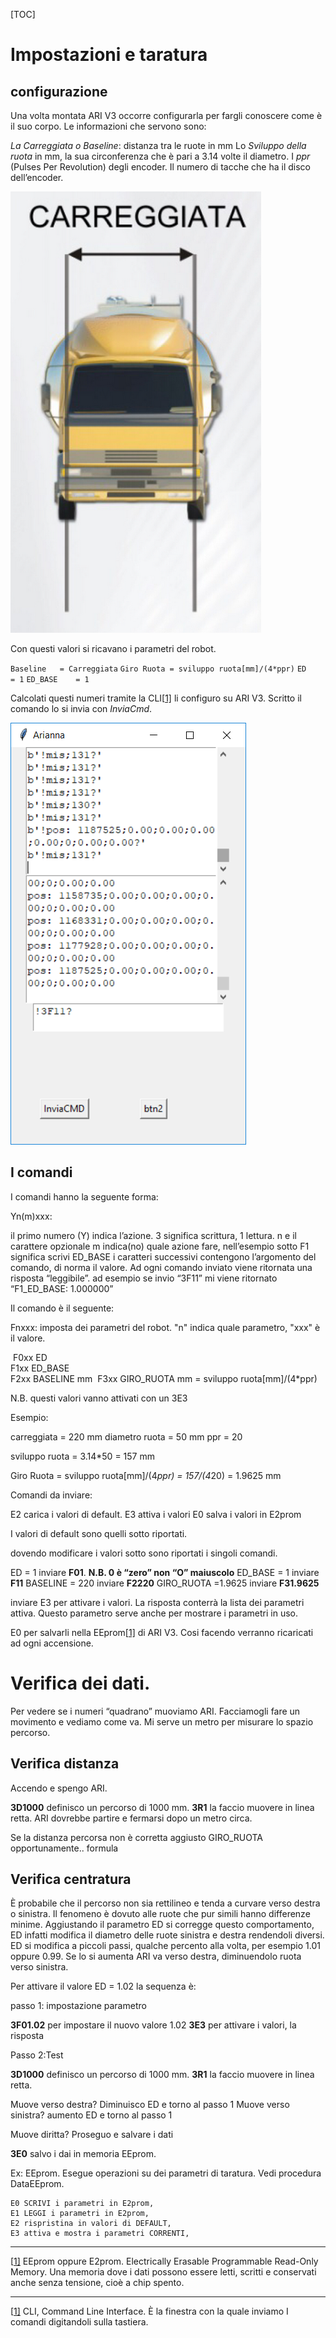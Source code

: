 [TOC]

# Impostazioni e taratura

## configurazione

Una volta montata ARI V3 occorre configurarla per fargli conoscere come è il suo corpo. Le informazioni che servono sono:

*La Carreggiata o Baseline*: distanza tra le ruote in mm
Lo *Sviluppo della ruota* in mm, la sua circonferenza che è pari a 3.14 volte il diametro.
I *ppr* (Pulses Per Revolution) degli encoder. Il numero di tacche che ha il disco dell’encoder.

![carreggiata](Photos\carreggiata.png)

Con questi valori si ricavano i parametri del robot.

`Baseline   = Carreggiata`
`Giro Ruota = sviluppo ruota[mm]/(4*ppr)`
`ED         = 1`
`ED_BASE    = 1`

Calcolati questi numeri tramite la CLI[[1\]](#_ftn1) li configuro su ARI V3. 
Scritto il comando lo si invia con *InviaCmd*.

![](Photos\cli.png)

## I comandi

I comandi hanno la seguente forma:

Yn(m)xxx: 

il primo numero (Y) indica l’azione. 3 significa scrittura, 1 lettura. 
n e il carattere opzionale m indica(no) quale azione fare, nell’esempio sotto F1 significa scrivi ED_BASE i caratteri successivi contengono l’argomento del comando, di norma il valore.
Ad ogni comando inviato viene ritornata una risposta “leggibile”. ad esempio se invio “3F11” mi viene ritornato “F1_ED_BASE: 1.000000”

Il comando è il seguente:

Fnxxx: imposta dei parametri del robot. "n" indica quale parametro, "xxx" è il valore. 

​    F0xx 	ED           
​    F1xx 	ED_BASE            
​    F2xx 	BASELINE           mm
​    F3xx 	GIRO_RUOTA   mm = sviluppo ruota[mm]/(4*ppr)

N.B. questi valori vanno attivati con un 3E3

 

Esempio:

carreggiata = 220 mm
 diametro ruota = 50 mm
 ppr = 20

 

sviluppo ruota = 3.14*50 = 157 mm

Giro Ruota = sviluppo ruota[mm]/(4*ppr) = 157/(4*20) = 1.9625 mm

 

Comandi da inviare:

E2                          carica i valori di default.
 E3                          attiva i valori
 E0                          salva i valori in E2prom

I valori di default sono quelli sotto riportati.

 dovendo modificare i valori sotto sono riportati i singoli comandi.

ED                         = 1          inviare                  **F01**. **N.B. 0 è “zero” non “O” maiuscolo** ED_BASE                = 1          inviare                  **F11** 
 BASELINE               = 220     inviare                  **F2220** 
 GIRO_RUOTA       =1.9625 inviare                   **F31.9625** 

inviare E3 per attivare i valori. La risposta conterrà la lista dei parametri attiva. Questo parametro serve anche per mostrare i parametri in uso.

E0 per salvarli nella EEprom[[1\]](#_ftn1) di ARI V3. Cosi facendo verranno ricaricati ad ogni accensione.

# Verifica dei dati.

Per vedere se i numeri “quadrano” muoviamo ARI. Facciamogli fare un movimento e vediamo come va. Mi serve un metro per misurare lo spazio percorso.

## Verifica distanza

Accendo e spengo ARI.

**3D1000** definisco un percorso di 1000 mm.
 **3R1**                      la faccio muovere in linea retta. ARI dovrebbe partire e fermarsi dopo un metro circa.

Se la distanza percorsa non è corretta aggiusto GIRO_RUOTA opportunamente.. formula

## Verifica centratura

È probabile che il percorso non sia rettilineo e tenda a curvare verso destra o sinistra. Il fenomeno è dovuto alle ruote che pur simili hanno differenze minime. Aggiustando il parametro ED si corregge questo comportamento, ED infatti modifica il diametro delle ruote sinistra e destra rendendoli diversi. 
 ED si modifica a piccoli passi, qualche percento alla volta, per esempio 1.01 oppure 0.99. Se lo si aumenta ARI va verso destra, diminuendolo ruota verso sinistra.

Per attivare il valore ED = 1.02 la sequenza è:

passo 1: impostazione parametro

**3F01.02**                             per impostare il nuovo valore 1.02
 **3E3**                                      per attivare i valori, la risposta

Passo 2:Test 

**3D1000** definisco un percorso di 1000 mm.
 **3R1**                      la faccio muovere in linea retta. 

Muove verso destra?      Diminuisco ED e torno al passo 1 
 Muove verso sinistra?     aumento ED e torno al passo 1 

Muove diritta? Proseguo e salvare i dati

**3E0**                       salvo i dai in memoria EEprom. 

 

 

Ex: EEprom.  Esegue operazioni su dei parametri di taratura. Vedi procedura DataEEprom.

```
E0 SCRIVI i parametri in E2prom,
E1 LEGGI i parametri in E2prom,
E2 rispristina in valori di DEFAULT,
E3 attiva e mostra i parametri CORRENTI,
```



 





------

[[1\]](#_ftnref1) EEprom oppure E2prom. Electrically Erasable Programmable Read-Only Memory. Una memoria dove i dati possono essere letti, scritti e conservati anche senza tensione, cioè a chip spento.

------

[[1\]](#_ftnref1) CLI, Command Line Interface. È la finestra con la quale inviamo I comandi digitandoli sulla tastiera.